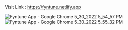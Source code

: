 Visit Link : https://fyntune.netlify.app

![Fyntune App - Google Chrome 5_30_2022 5_54_57 PM](https://user-images.githubusercontent.com/86047367/170992157-12d17eb6-3c87-41f3-b20c-4b81e1d8cff8.png)
![Fyntune App - Google Chrome 5_30_2022 5_55_32 PM](https://user-images.githubusercontent.com/86047367/170992089-4c43c72c-43f7-41de-a450-c33c0bc0e893.png)
